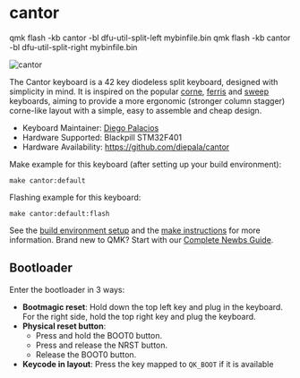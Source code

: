 # cantor

qmk flash -kb cantor -bl dfu-util-split-left mybinfile.bin
qmk flash -kb cantor -bl dfu-util-split-right mybinfile.bin

![cantor](https://i.imgur.com/Uvxm3zVh.jpg)

The Cantor keyboard is a 42 key diodeless split keyboard, designed with simplicity in mind. It is inspired on the popular [corne](https://github.com/foostan/crkbd), [ferris](https://github.com/pierrechevalier83/ferris) and [sweep](https://github.com/davidphilipbarr/Sweep) keyboards, aiming to provide a more ergonomic (stronger column stagger) corne-like layout with a simple, easy to assemble and cheap design.

-   Keyboard Maintainer: [Diego Palacios](https://github.com/diepala)
-   Hardware Supported: Blackpill STM32F401
-   Hardware Availability: https://github.com/diepala/cantor

Make example for this keyboard (after setting up your build environment):

    make cantor:default

Flashing example for this keyboard:

    make cantor:default:flash

See the [build environment setup](https://docs.qmk.fm/#/getting_started_build_tools) and the [make instructions](https://docs.qmk.fm/#/getting_started_make_guide) for more information. Brand new to QMK? Start with our [Complete Newbs Guide](https://docs.qmk.fm/#/newbs).

## Bootloader

Enter the bootloader in 3 ways:

-   **Bootmagic reset**: Hold down the top left key and plug in the keyboard. For the right side, hold the top right key and plug the keyboard.
-   **Physical reset button**:
    -   Press and hold the BOOT0 button.
    -   Press and release the NRST button.
    -   Release the BOOT0 button.
-   **Keycode in layout**: Press the key mapped to `QK_BOOT` if it is available
